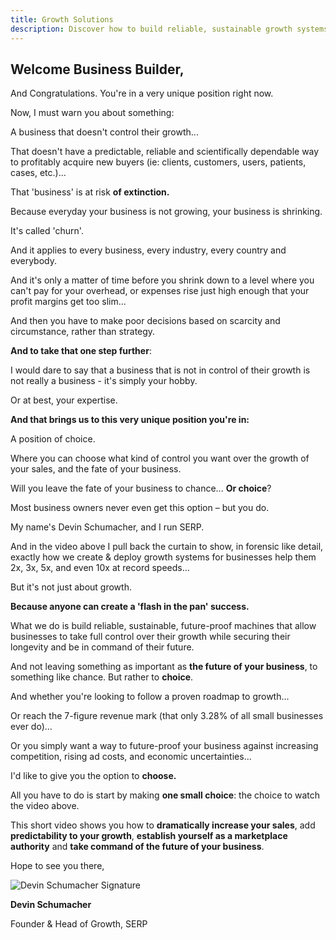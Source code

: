 ```yaml
---
title: Growth Solutions
description: Discover how to build reliable, sustainable growth systems for your business
---
```


## Welcome Business Builder,

And Congratulations. You're in a very unique position right now.

Now, I must warn you about something:

A business that doesn't control their growth...

That doesn't have a predictable, reliable and scientifically dependable way to profitably acquire new buyers (ie: clients, customers, users, patients, cases, etc.)...

That 'business' is at risk **of extinction.**

Because everyday your business is not growing, your business is shrinking.

It's called 'churn'.

And it applies to every business, every industry, every country and everybody.

And it's only a matter of time before you shrink down to a level where you can't pay for your overhead, or expenses rise just high enough that your profit margins get too slim...

And then you have to make poor decisions based on scarcity and circumstance, rather than strategy.

**And to take that one step further**:

I would dare to say that a business that is not in control of their growth is not really a business - it's simply your hobby.

Or at best, your expertise.

**And that brings us to this very unique position you're in:**

A position of choice.

Where you can choose what kind of control you want over the growth of your sales, and the fate of your business.

Will you leave the fate of your business to chance... **Or choice**?

Most business owners never even get this option – but you do.

My name's Devin Schumacher, and I run SERP.

And in the video above I pull back the curtain to show, in forensic like detail, exactly how we create & deploy growth systems for businesses help them 2x, 3x, 5x, and even 10x at record speeds...

But it's not just about growth.

**Because anyone can create a 'flash in the pan' success.**

What we do is build reliable, sustainable, future-proof machines that allow businesses to take full control over their growth while securing their longevity and be in command of their future.

And not leaving something as important as **the future of your business**, to something like chance. But rather to **choice**.

And whether you're looking to follow a proven roadmap to growth...

Or reach the 7-figure revenue mark (that only 3.28% of all small businesses ever do)...

Or you simply want a way to future-proof your business against increasing competition, rising ad costs, and economic uncertainties...

I'd like to give you the option to **choose.**

All you have to do is start by making **one small choice**: the choice to watch the video above.

This short video shows you how to **dramatically increase your sales**, add **predictability to your growth**, **establish yourself as a marketplace authority** and **take command of the future of your business**.

Hope to see you there,

![Devin Schumacher Signature](https://web.archive.org/web/20220120035657im_/https://serp.co/wp-content/uploads/2021/08/devin-signature.png)

**Devin Schumacher**

Founder & Head of Growth, SERP

